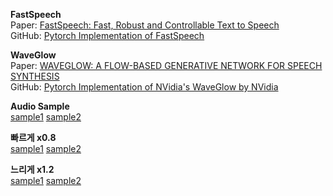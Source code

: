 **FastSpeech**  
Paper:   [FastSpeech: Fast, Robust and Controllable Text to Speech](https://arxiv.org/pdf/1905.09263.pdf)  
GitHub: [Pytorch Implementation of FastSpeech](https://github.com/xcmyz/FastSpeech)  

**WaveGlow**  
Paper:   [WAVEGLOW: A FLOW-BASED GENERATIVE NETWORK FOR SPEECH SYNTHESIS](https://arxiv.org/pdf/1811.00002.pdf)  
GitHub: [Pytorch Implementation of NVidia's WaveGlow by NVidia](https://github.com/NVIDIA/waveglow?fbclid=IwAR0o8oM_Ys4RRFvxvBN54e55joVkxOB5-f0c1CzBJE5Z8Kz3LM3IHMFuv3Y)  

**Audio Sample**  
[sample1](https://chkwon19.github.io/FastSpeech_WaveGlow/4_waveglow.wav)	[sample2](https://chkwon19.github.io/FastSpeech_WaveGlow/2_waveglow.wav)   

**빠르게 x0.8**  
[sample1](https://chkwon19.github.io/FastSpeech_WaveGlow/4_0_8_waveglow.wav)	[sample2](https://chkwon19.github.io/FastSpeech_WaveGlow/2_0_8_waveglow.wav) 

**느리게 x1.2**  
[sample1](https://chkwon19.github.io/FastSpeech_WaveGlow/4_1_2_waveglow.wav)	[sample2](https://chkwon19.github.io/FastSpeech_WaveGlow/2_1_2_waveglow.wav) 


